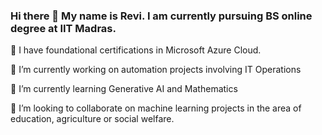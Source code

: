 ### Hi there 👋 My name is Revi. I am currently pursuing BS online degree at IIT Madras. 

🌱 I have foundational certifications in Microsoft Azure Cloud.

🔭 I’m currently working on automation projects involving IT Operations

🌱 I’m currently learning Generative AI and Mathematics

👯 I’m looking to collaborate on machine learning projects in the area of education, agriculture or social welfare.
<!--
**revi-iit/revi-iit** is a ✨ _special_ ✨ repository because its `README.md` (this file) appears on your GitHub profile.

Here are some ideas to get you started:

- 🔭 I’m currently working on automation projects involving IT Operations
- 🌱 I’m currently learning Generative AI and Mathematics
- 👯 I’m looking to collaborate on machine learning projects in the area of education, agriculture or social welfare.
-->
